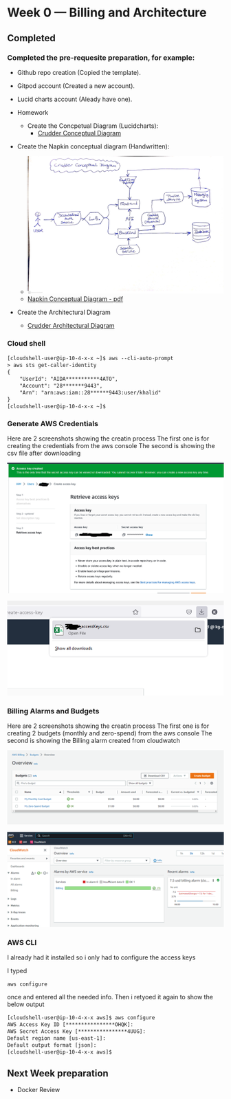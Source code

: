 # Week 0 — Billing and Architecture

## Completed

### Completed the pre-requesite preparation, for example:
- Github repo creation (Copied the template).
- Gitpod account (Created a new account).
- Lucid charts account (Aleady have one).

- Homework
  - Create the Concpetual Diagram (Lucidcharts): 
      - [Crudder Conceptual Diagram](https://lucid.app/lucidchart/f203786a-fc53-4152-8fdb-e3f077c42d55/edit?viewport_loc=-483%2C-88%2C2888%2C1399%2C0_0&invitationId=inv_28446d0f-be13-468f-89dc-60d66cbc159c)
 
 - Create the Napkin conceptual diagram (Handwritten):
    - ![Napkin Conceptual Diagram - jpg](crudder-week-0/aws-bootcamp-crudder-week0-conceptual-diagram.jpg)
    - [Napkin Conceptual Diagram - pdf](crudder-week-0/aws-bootcamp-crudder-week0-conceptual-diagram.pdf)

 
 - Create the Architectural Diagram
    - [Crudder Architectural Diagram](https://lucid.app/lucidchart/c60ca83a-459e-4b4a-b841-1af2337bc6f8/edit?view_items=fN-xuBIOeu4n&invitationId=inv_0107733e-0c0e-4dfc-bd55-7b9cf82fef57)


### Cloud shell
~~~
[cloudshell-user@ip-10-4-x-x ~]$ aws --cli-auto-prompt                                                                                                                                                                   
> aws sts get-caller-identity
{
    "UserId": "AIDA***********4ATO",
    "Account": "28*******9443",
    "Arn": "arn:aws:iam::28******9443:user/khalid"
}
[cloudshell-user@ip-10-4-x-x ~]$
~~~


### Generate AWS Credentials

Here are 2 screenshots showing the creatin process
The first one is for creating the credentials from the aws console
The second is showing the csv file after downloading


![Step 1 - create from the console](crudder-week-0/retreive-access-keys.png)

![Step 2 - Download the csv file](crudder-week-0/download-access-keys.png)



### Billing Alarms and Budgets

Here are 2 screenshots showing the creatin process
The first one is for creating 2 budgets (monthly and zero-spend) from the aws console
The second is showing the Billing alarm created from cloudwatch


![Budget Creation](crudder-week-0/Two-budgets-created.png)

    
![Cloud watch billing alarm](crudder-week-0/Billing-alarm-Cloudwatch.png)



### AWS CLI

I already had it installed so i only had to configure the access keys

I typed 
~~~
aws configure
~~~
once and entered all the needed info. Then i retyoed it again to show the below output

~~~
[cloudshell-user@ip-10-4-x-x aws]$ aws configure
AWS Access Key ID [****************OHQK]: 
AWS Secret Access Key [****************4UUG]: 
Default region name [us-east-1]: 
Default output format [json]: 
[cloudshell-user@ip-10-4-x-x aws]$ 
~~~



## Next Week preparation 
  - Docker Review
